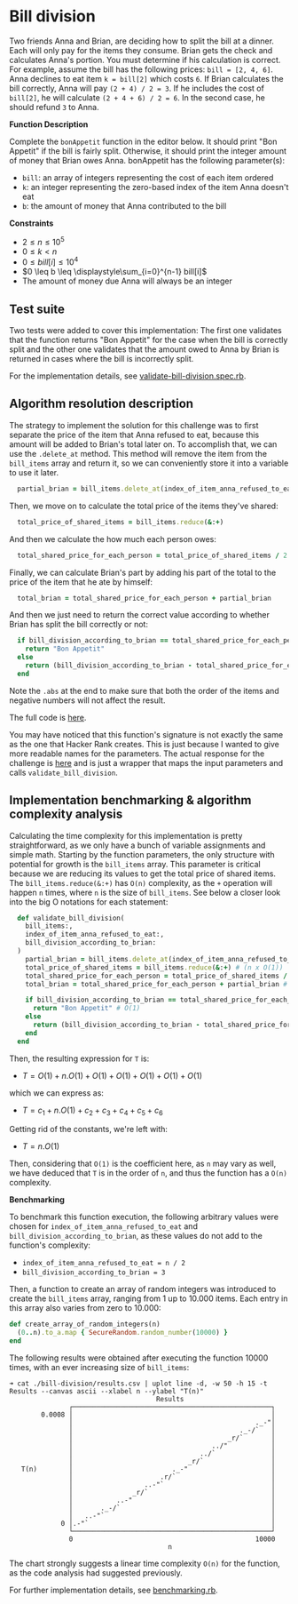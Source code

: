 # Bill division

Two friends Anna and Brian, are deciding how to split the bill at a dinner. Each will only pay for the items they consume. Brian gets the check and calculates Anna's portion. You must determine if his calculation is correct.
For example, assume the bill has the following prices: `bill = [2, 4, 6]`. Anna declines to eat item `k = bill[2]` which costs `6`. If Brian calculates the bill correctly, Anna will pay `(2 + 4) / 2 = 3`. If he includes the cost of `bill[2]`, he will calculate `(2 + 4 + 6) / 2 = 6`. In the second case, he should refund `3` to Anna.

**Function Description**

Complete the `bonAppetit` function in the editor below. It should print "Bon Appetit" if the bill is fairly split. Otherwise, it should print the integer amount of money that Brian owes Anna.
bonAppetit has the following parameter(s):

- `bill`: an array of integers representing the cost of each item ordered
- `k`: an integer representing the zero-based index of the item Anna doesn't eat
- `b`: the amount of money that Anna contributed to the bill

**Constraints**

- $2 \leq n \leq 10^5$
- $0 \leq k < n$
- $0 \leq bill[i] \leq 10^4$
- $0 \leq b \leq \displaystyle\sum_{i=0}^{n-1} bill[i]$
- The amount of money due Anna will always be an integer

## Test suite

Two tests were added to cover this implementation: The first one validates that the function returns "Bon Appetit" for the case when the bill is correctly split and the other one validates that the amount owed to Anna by Brian is returned in cases where the bill is incorrectly split.

For the implementation details, see [validate-bill-division.spec.rb](./validate-bill-division.spec.rb).

## Algorithm resolution description

The strategy to implement the solution for this challenge was to first separate the price of the item that Anna refused to eat, because this amount will be added to Brian's total later on. To accomplish that, we can use the `.delete_at` method. This method will remove the item from the `bill_items` array and return it, so we can conveniently store it into a variable to use it later.

```ruby
  partial_brian = bill_items.delete_at(index_of_item_anna_refused_to_eat)
```

Then, we move on to calculate the total price of the items they've shared:

```ruby
  total_price_of_shared_items = bill_items.reduce(&:+)
```

And then we calculate the how much each person owes:

```ruby
  total_shared_price_for_each_person = total_price_of_shared_items / 2
```

Finally, we can calculate Brian's part by adding his part of the total to the price of the item that he ate by himself:

```ruby
  total_brian = total_shared_price_for_each_person + partial_brian
```

And then we just need to return the correct value according to whether Brian has split the bill correctly or not:

```ruby
  if bill_division_according_to_brian == total_shared_price_for_each_person
    return "Bon Appetit"
  else
    return (bill_division_according_to_brian - total_shared_price_for_each_person).abs
  end
```

Note the `.abs` at the end to make sure that both the order of the items and negative numbers will not affect the result.

The full code is [here](./bill-division.rb).

You may have noticed that this function's signature is not exactly the same as the one that Hacker Rank creates. This is just because I wanted to give more readable names for the parameters. The actual response for the challenge is [here](./index.rb) and is just a wrapper that maps the input parameters and calls `validate_bill_division`.

## Implementation benchmarking & algorithm complexity analysis

Calculating the time complexity for this implementation is pretty straightforward, as we only have a bunch of variable assignments and simple math. Starting by the function parameters, the only structure with potential for growth is the `bill_items` array. This parameter is critical because we are reducing its values to get the total price of shared items. The `bill_items.reduce(&:+)` has `O(n)` complexity, as the `+` operation will happen `n` times, where `n` is the size of `bill_items`. See below a closer look into the big O notations for each statement:

```ruby
  def validate_bill_division(
    bill_items:,
    index_of_item_anna_refused_to_eat:,
    bill_division_according_to_brian:
  )
    partial_brian = bill_items.delete_at(index_of_item_anna_refused_to_eat) # O(1)
    total_price_of_shared_items = bill_items.reduce(&:+) # (n x O(1))
    total_shared_price_for_each_person = total_price_of_shared_items / 2 # O(1)
    total_brian = total_shared_price_for_each_person + partial_brian # O(1)

    if bill_division_according_to_brian == total_shared_price_for_each_person # O(1)
      return "Bon Appetit" # O(1)
    else
      return (bill_division_according_to_brian - total_shared_price_for_each_person).abs # O(1)
    end
  end
```

Then, the resulting expression for `T` is:

- $T = O(1) + n.O(1) + O(1) + O(1) + O(1) + O(1) + O(1)$

which we can express as:

- $T = c_{1} + n.O(1) + c_{2} + c_{3} + c_{4} + c_{5} + c_{6}$

Getting rid of the constants, we're left with:

- $T = n.O(1)$

Then, considering that `O(1)` is the coefficient here, as `n` may vary as well, we have deduced that `T` is in the order of `n`, and thus the function has a `O(n)` complexity.

**Benchmarking**

To benchmark this function execution, the following arbitrary values were chosen for `index_of_item_anna_refused_to_eat` and `bill_division_according_to_brian`, as these values do not add to the function's complexity:

- `index_of_item_anna_refused_to_eat = n / 2`
- `bill_division_according_to_brian = 3`

Then, a function to create an array of random integers was introduced to create the `bill_items` array, ranging from 1 up to 10.000 items. Each entry in this array also varies from zero to 10.000:

```ruby
def create_array_of_random_integers(n)
  (0..n).to_a.map { SecureRandom.random_number(10000) }
end
```

The following results were obtained after executing the function 10000 times, with an ever increasing size of `bill_items`:

```console
➜ cat ./bill-division/results.csv | uplot line -d, -w 50 -h 15 -t Results --canvas ascii --xlabel n --ylabel "T(n)"
                                     Results
               ┌──────────────────────────────────────────────────┐
        0.0008 │                                                  │
               │                                              ._-"│
               │                                          ._-/`   │
               │                                       _r/`       │
               │                                   ../"           │
               │                                ../`              │
               │                             _r/`                 │
   T(n)        │                         ._-"                     │
               │                      .r/`                        │
               │                  ..-"`                           │
               │               _r/`                               │
               │           ..-"                                   │
               │       ._-/`                                      │
               │   ..-"`                                          │
             0 │.-"`                                              │
               └──────────────────────────────────────────────────┘
               0                                              10000
                                        n
```

The chart strongly suggests a linear time complexity `O(n)` for the function, as the code analysis had suggested previously.

For further implementation details, see [benchmarking.rb](./benchmarking.rb).
